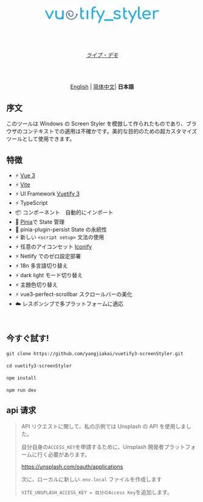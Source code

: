<br><br>

<p align='center' >
  <img  src='/src/assets/logo.svg' alt='Vuetify3' width='300'/>
</p>
<br><br>

<h6 align='center'>
<a href="https://styler.vuetify3.com">ライブ・デモ</a>
</h6>

<br>

<p align='center'>
<a href="https://github.com/yangjiakai/vuetify3-screenStyler/blob/main/README.md">English</a> | <a href="https://github.com/yangjiakai/vuetify3-screenStyler/blob/main/README.zh-CN.md">简体中文</a>| <b >日本語</b>
</p>

## 序文

このツールは Windows の Screen Styler を模倣して作られたものであり、ブラウザのコンテキストでの適用は不確かです。美的な目的のための超カスタマイズツールとして使用できます。

## 特徴

- ⚡️ [Vue 3](https://github.com/vuejs/core)
- ⚡️ [Vite](https://github.com/vitejs/vite)
- ⚡️ UI Framework [Vuetify 3](https://next.vuetifyjs.com/en/)
- ⚡️ TypeScript
- 📦 コンポーネント　自動的にインポート
- 🍍 [Pinia](https://pinia.vuejs.org/)で State 管理
- 🍍 pinia-plugin-persist State の永続性
- ⚡️ 新しい `<script setup>` 文法の使用
- ⚡️ 任意のアイコンセット [Iconify](https://icon-sets.iconify.design/)
- ⚡️ Netlify でのゼロ設定部署
- ⚡️ 18n 多言語切り替え
- ⚡️ dark light モード切り替え
- ⚡️ 主題色切り替え
- ⚡️ vue3-perfect-scrollbar スクロールバーの美化
- ☁️ レスポンシブで多プラットフォームに適応

<br>

## 今すぐ試す!

```
git clone https://github.com/yangjiakai/vuetify3-screenStyler.git

cd vuetify3-screenStyler

npm install

npm run dev
```

## api 请求

> API リクエストに関して、私の示例では Unsplash の API を使用しました。
>
> 自分自身の`ACCESS_KEY`を申請するために、Unsplash 開発者プラットフォームに行く必要があります。
>
> https://unsplash.com/oauth/applications
>
> 次に、ローカルに新しい`.env.local` ファイルを作成します
>
> `VITE_UNSPLASH_ACCESS_KEY = 自分のAccess Key`を追加します。
